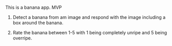This is a banana app.
MVP
1. Detect a banana from am image and respond with the image including a box around
the banana.

2. Rate the banana between 1-5 with 1 being completely unripe and 5 being overripe.
